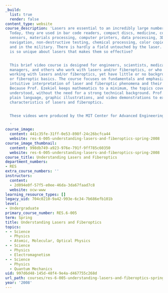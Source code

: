 ```yaml
---
_build:
  list: true
  render: false
content_type: website
course_description: 'Lasers are essential to an incredibly large number of applications.
  Today, they are used in bar code readers, compact discs, medicine, communications,
  sensors, materials processing, computer printers, data processing, 3D-imaging, spectroscopy,
  navigation, non-destructive testing, chemical processing, color copiers, laser "shows",
  and in the military. There is hardly a field untouched by the laser. But what exactly
  is so unique about lasers that makes them so effective?


  This brief video course is designed for engineers, scientists, medical personnel,
  managers, and others who work with lasers and/or fiberoptics, or who anticipate
  working with lasers and/or fiberoptics, yet have little or no background in laser
  or fiberoptic basics. The course focuses on fundamentals and emphasizes a physical
  intuitive interpretation of laser and fiberoptic phenomena and their applications.
  Because Prof. Ezekiel keeps mathematics to a minimum, the topics covered are easily
  understood, without the need for a strong technical background. Prof. Ezekiel uses
  plain language, graphic illustrations, and video demonstrations to explain the basic
  characteristics of lasers and fiberoptics.


  These videos were produced by the MIT Center for Advanced Engineering Study.

  '
course_image:
  content: 441c35fe-31ff-0e53-898f-24c26bcfca44
  website: res-6-005-understanding-lasers-and-fiberoptics-spring-2008
course_image_thumbnail:
  content: 998db749-a923-976e-791f-9ff785c60350
  website: res-6-005-understanding-lasers-and-fiberoptics-spring-2008
course_title: Understanding Lasers and Fiberoptics
department_numbers:
- RES
extra_course_numbers: ''
instructors:
  content:
  - 2d094e0f-57f5-e0ee-46da-3da67faad7c8
  website: ocw-www
learning_resource_types: []
legacy_uid: 704c0210-9a42-993e-6c34-7b686efb101b
level:
- Undergraduate
primary_course_number: RES.6-005
term: Spring
title: Understanding Lasers and Fiberoptics
topics:
- - Science
  - Physics
  - Atomic, Molecular, Optical Physics
- - Science
  - Physics
  - Electromagnetism
- - Science
  - Physics
  - Quantum Mechanics
uid: 997d6d48-145d-48f4-9e4a-d467755c268d
url_path: courses/res-6-005-understanding-lasers-and-fiberoptics-spring-2008
year: '2008'
---
```

